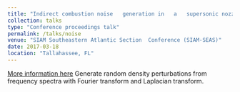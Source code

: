 ```yaml
---
title: "Indirect combustion	noise	generation in	a	supersonic nozzle"
collection: talks
type: "Conference proceedings talk"
permalink: /talks/noise
venue: "SIAM Southeastern Atlantic Section	Conference (SIAM-SEAS)"
date: 2017-03-18
location: "Tallahassee, FL"
---
```

[More information here](https://siamseas.fsu.edu/2017/events/programSIAM-SEAS.pdf)
Generate random density perturbations from frequency spectra with Fourier transform and Laplacian transform.
